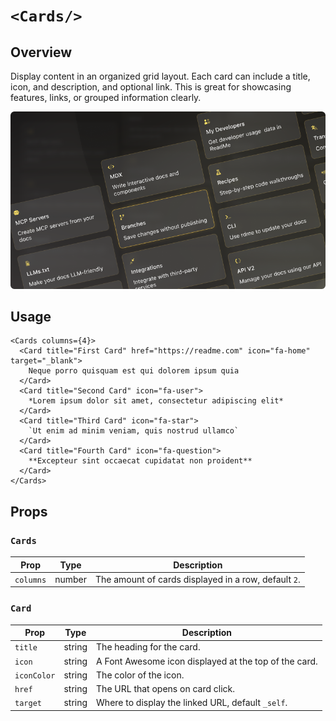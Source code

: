 # `<Cards/>`

## Overview

Display content in an organized grid layout. Each card can include a title, icon, and description, and optional link. This is great for showcasing features, links, or grouped information clearly.

<img src="cards.png" width="800" />

## Usage

```mdx
<Cards columns={4}>
  <Card title="First Card" href="https://readme.com" icon="fa-home" target="_blank">
    Neque porro quisquam est qui dolorem ipsum quia
  </Card>
  <Card title="Second Card" icon="fa-user">
    *Lorem ipsum dolor sit amet, consectetur adipiscing elit*
  </Card>
  <Card title="Third Card" icon="fa-star">
    `Ut enim ad minim veniam, quis nostrud ullamco`
  </Card>
  <Card title="Fourth Card" icon="fa-question">
    **Excepteur sint occaecat cupidatat non proident**
  </Card>
</Cards>
```

## Props

### `Cards`
| Prop           | Type   | Description                                           |
| -------------- | ------ | ------------------------------------------------------|
| `columns`      | number | The amount of cards displayed in a row, default `2`.  |

### `Card`
| Prop           | Type   | Description                                           |
| -------------- | ------ | ------------------------------------------------------|
| `title`        | string | The heading for the card.                             |
| `icon`         | string | A Font Awesome icon displayed at the top of the card. | 
| `iconColor`    | string | The color of the icon.                                |
| `href`         | string | The URL that opens on card click.                     |      
| `target`       | string | Where to display the linked URL, default `_self`.     |

